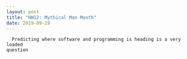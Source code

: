 ```yaml
---
layout: post
title: "HW12: Mythical Man Month"
date: 2019-09-19
---
```


      Predicting where software and programming is heading is a very loaded
    question
